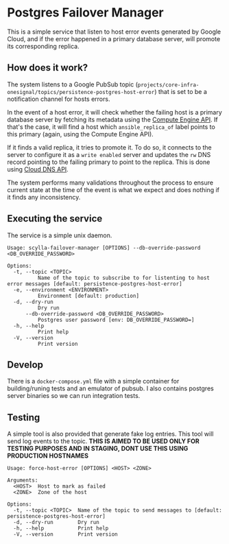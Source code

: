 # Postgres Failover Manager

This is a simple service that listen to host error events generated by Google Cloud, and if the error
happened in a primary database server, will promote its corresponding replica.

## How does it work?

The system listens to a Google PubSub topic (`projects/core-infra-onesignal/topics/persistence-postgres-host-error`)
that is set to be a notification channel for hosts errors.

In the event of a host error, it will check whether the failing host is a primary database server
by fetching its metadata using the [Compute Engine API](https://cloud.google.com/compute/docs/reference/rest/v1). If
that's the case, it will find a host which `ansible_replica_of` label points to this primary (again, using the Compute Engine API).

If it finds a valid replica, it tries to promote it. To do so, it connects to the server to configure it as a `write enabled` server
and updates the `rw` DNS record pointing to the failing primary to point to the replica. This is done using
[Cloud DNS API](https://cloud.google.com/dns/docs/reference/rest/v1).

The system performs many validations throughout the process to ensure current state at the time of the event is what we expect and does
nothing if it finds any inconsistency.

## Executing the service

The service is a simple unix daemon.

```
Usage: scylla-failover-manager [OPTIONS] --db-override-password <DB_OVERRIDE_PASSWORD>

Options:
  -t, --topic <TOPIC>
          Name of the topic to subscribe to for listenting to host error messages [default: persistence-postgres-host-error]
  -e, --environment <ENVIRONMENT>
          Environment [default: production]
  -d, --dry-run
          Dry run
      --db-override-password <DB_OVERRIDE_PASSWORD>
          Postgres user password [env: DB_OVERRIDE_PASSWORD=]
  -h, --help
          Print help
  -V, --version
          Print version
```

## Develop

There is a `docker-compose.yml` file with a simple container for building/runing tests and an emulator of pubsub. I also contains
postgres server binaries so we can run integration tests.

## Testing

A simple tool is also provided that generate fake log entries. This tool will send log events to the topic.
**THIS IS AIMED TO BE USED ONLY FOR TESTING PURPOSES AND IN STAGING, DONT USE THIS USING PRODUCTION HOSTNAMES**

```
Usage: force-host-error [OPTIONS] <HOST> <ZONE>

Arguments:
  <HOST>  Host to mark as failed
  <ZONE>  Zone of the host

Options:
  -t, --topic <TOPIC>  Name of the topic to send messages to [default: persistence-postgres-host-error]
  -d, --dry-run        Dry run
  -h, --help           Print help
  -V, --version        Print version
```

